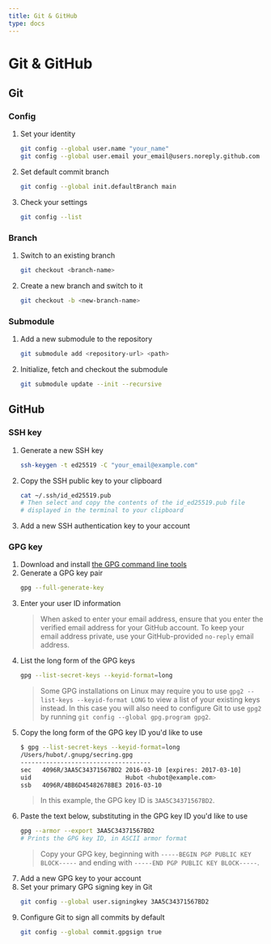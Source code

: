 ```yaml
---
title: Git & GitHub
type: docs
---
```


# Git & GitHub

## Git

### Config

1. Set your identity
   ```sh
   git config --global user.name "your_name"
   git config --global user.email your_email@users.noreply.github.com
   ```
2. Set default commit branch
   ```sh
   git config --global init.defaultBranch main
   ```
3. Check your settings
   ```sh
   git config --list
   ```

### Branch

1. Switch to an existing branch
   ```sh
   git checkout <branch-name>
   ```
2. Create a new branch and switch to it
   ```sh
   git checkout -b <new-branch-name>
   ```

### Submodule

1. Add a new submodule to the repository
   ```sh
   git submodule add <repository-url> <path>
   ```
2. Initialize, fetch and checkout the submodule
   ```sh
   git submodule update --init --recursive
   ```

## GitHub

### SSH key

1. Generate a new SSH key
   ```sh
   ssh-keygen -t ed25519 -C "your_email@example.com"
   ```
2. Copy the SSH public key to your clipboard
   ```sh
   cat ~/.ssh/id_ed25519.pub
   # Then select and copy the contents of the id_ed25519.pub file
   # displayed in the terminal to your clipboard
   ```
3. Add a new SSH authentication key to your account

### GPG key

1. Download and install [the GPG command line tools](https://www.gnupg.org/download/)
2. Generate a GPG key pair
   ```sh
   gpg --full-generate-key
   ```
3. Enter your user ID information
   > When asked to enter your email address, ensure that you enter the verified email address for your GitHub account. To keep your email address private, use your GitHub-provided `no-reply` email address.
4. List the long form of the GPG keys
   ```sh
   gpg --list-secret-keys --keyid-format=long
   ```
   > Some GPG installations on Linux may require you to use `gpg2 --list-keys --keyid-format LONG` to view a list of your existing keys instead. In this case you will also need to configure Git to use `gpg2` by running `git config --global gpg.program gpg2`.
5. Copy the long form of the GPG key ID you'd like to use
   ```sh
   $ gpg --list-secret-keys --keyid-format=long
   /Users/hubot/.gnupg/secring.gpg
   ------------------------------------
   sec   4096R/3AA5C34371567BD2 2016-03-10 [expires: 2017-03-10]
   uid                          Hubot <hubot@example.com>
   ssb   4096R/4BB6D45482678BE3 2016-03-10
   ```
   > In this example, the GPG key ID is `3AA5C34371567BD2`.
6. Paste the text below, substituting in the GPG key ID you'd like to use
   ```sh
   gpg --armor --export 3AA5C34371567BD2
   # Prints the GPG key ID, in ASCII armor format
   ```
   > Copy your GPG key, beginning with `-----BEGIN PGP PUBLIC KEY BLOCK-----` and ending with `-----END PGP PUBLIC KEY BLOCK-----`.
7. Add a new GPG key to your account
8. Set your primary GPG signing key in Git
   ```sh
   git config --global user.signingkey 3AA5C34371567BD2
   ```
9. Configure Git to sign all commits by default
   ```sh
   git config --global commit.gpgsign true
   ```
